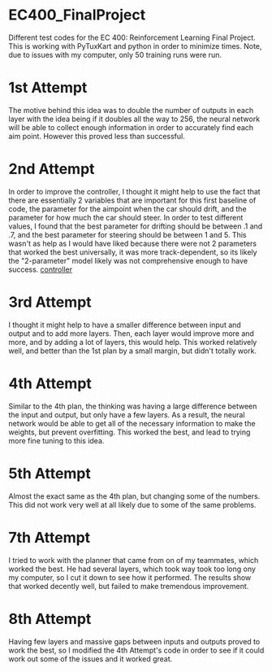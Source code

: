 # EC400_FinalProject
Different test codes for the EC 400: Reinforcement Learning Final Project. This is working with PyTuxKart and python in order to minimize times. Note, due to issues with my computer, only 50 training runs were run.

# 1st Attempt
The motive behind this idea was to double the number of outputs in each layer with the idea being if it doubles all the way to 256, the neural network will be able to collect enough information in order to accurately find each aim point. However this proved less than successful. 

# 2nd Attempt
In order to improve the controller, I thought it might help to use the fact that there are essentially 2 variables that are important for this first baseline of code, the parameter for the aimpoint when the car should drift, and the parameter for how much the car should steer. In order to test different values, I found that the best parameter for drifting should be between .1 and .7, and the best parameter for steering should be between 1 and 5. This wasn't as help as I would have liked because there were not 2 parameters that worked the best universally, it was more track-dependent, so its likely the "2-parameter" model likely was not comprehensive enough to have success. 
[controller](controller.py)

# 3rd Attempt
I thought it might help to have a smaller difference between input and output and to add more layers. Then, each layer would improve more and more, and by adding a lot of layers, this would help. This worked relatively well, and better than the 1st plan by a small margin, but didn't totally work. 

# 4th Attempt
Similar to the 4th plan, the thinking was having a large difference between the input and output, but only have a few layers. As a result, the neural network would be able to get all of the necessary information to make the weights, but prevent overfitting. This worked the best, and lead to trying more fine tuning to this idea. 

# 5th Attempt
Almost the exact same as the 4th plan, but changing some of the numbers. This did not work very well at all likely due to some of the same problems. 

# 7th Attempt
I tried to work with the planner that came from on of my teammates, which worked the best. He had several layers, which took way took too long ony my computer, so I cut it down to see how it performed. The results show that worked decently well, but failed to make tremendous improvement. 

# 8th Attempt
Having few layers and massive gaps between inputs and outputs proved to work the best, so I modified the 4th Attempt's code in order to see if it could work out some of the issues and it worked great. 

